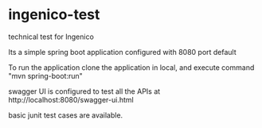 # ingenico-test
technical test for Ingenico

Its a simple spring boot application configured with 8080 port default

To run the application clone the application in local, and execute command "mvn spring-boot:run"

swagger UI is configured to test all the APIs at http://localhost:8080/swagger-ui.html

basic junit test cases are available.
